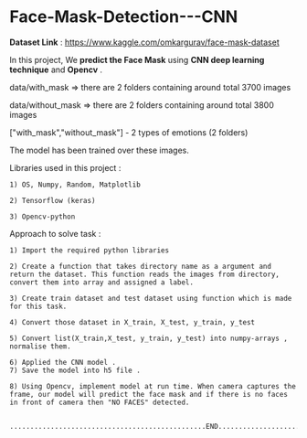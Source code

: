 # Face-Mask-Detection---CNN

**Dataset Link** :  https://www.kaggle.com/omkargurav/face-mask-dataset

In this project,  We **predict the Face Mask** using **CNN deep learning technique** and **Opencv** .

data/with_mask => there are 2 folders containing around total 3700 images

data/without_mask => there are 2 folders containing around total 3800 images

["with_mask","without_mask"] - 2 types of emotions (2 folders)

The model has been trained over these images.

Libraries used in this project :

    1) OS, Numpy, Random, Matplotlib

    2) Tensorflow (keras)
    
    3) Opencv-python


Approach to solve task :

    1) Import the required python libraries
    
    2) Create a function that takes directory name as a argument and return the dataset. This function reads the images from directory, convert them into array and assigned a label.

    3) Create train dataset and test dataset using function which is made for this task.

    4) Convert those dataset in X_train, X_test, y_train, y_test

    5) Convert list(X_train,X_test, y_train, y_test) into numpy-arrays , normalise them.

    6) Applied the CNN model .
    7) Save the model into h5 file .

    8) Using Opencv, implement model at run time. When camera captures the frame, our model will predict the face mask and if there is no faces in front of camera then "NO FACES" detected.
    
    
    ................................................END........................................................................

